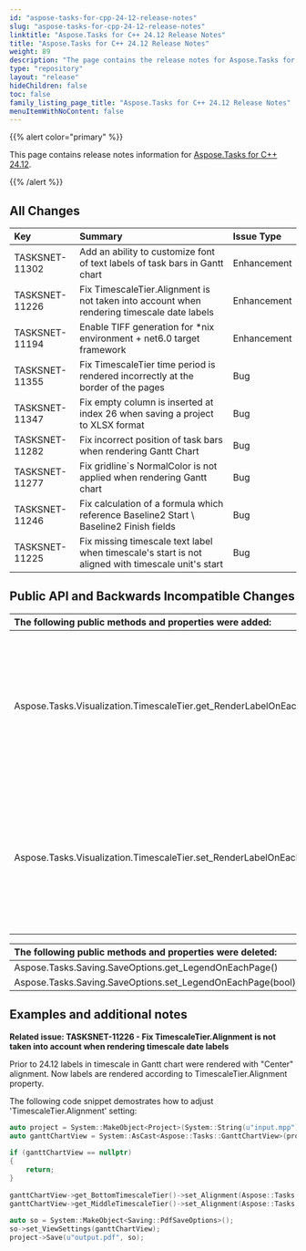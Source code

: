```yaml
---
id: "aspose-tasks-for-cpp-24-12-release-notes"
slug: "aspose-tasks-for-cpp-24-12-release-notes"
linktitle: "Aspose.Tasks for C++ 24.12 Release Notes"
title: "Aspose.Tasks for C++ 24.12 Release Notes"
weight: 89
description: "The page contains the release notes for Aspose.Tasks for C++ 24.12."
type: "repository"
layout: "release"
hideChildren: false
toc: false
family_listing_page_title: "Aspose.Tasks for C++ 24.12 Release Notes"
menuItemWithNoContent: false
---
```


{{% alert color="primary" %}} 

This page contains release notes information for [Aspose.Tasks for C++ 24.12](https://releases.aspose.com/tasks/cpp/new-releases/aspose.tasks-for-c++-24.12/).

{{% /alert %}}

## **All Changes**

|**Key**|**Summary**|**Issue Type**|
| :- | :- | :- |
| TASKSNET-11302 | Add an ability to customize font of text labels of task bars in Gantt chart | Enhancement |
| TASKSNET-11226 | Fix TimescaleTier.Alignment is not taken into account when rendering timescale date labels | Enhancement |
| TASKSNET-11194 | Enable TIFF generation for *nix environment + net6.0 target framework | Enhancement |
| TASKSNET-11355 | Fix TimescaleTier time period is rendered incorrectly at the border of the pages | Bug |
| TASKSNET-11347 | Fix empty column is inserted at index 26 when saving a project to XLSX format | Bug |
| TASKSNET-11282 | Fix incorrect position of task bars when rendering Gantt Chart | Bug |
| TASKSNET-11277 | Fix gridline`s NormalColor is not applied when rendering Gantt chart | Bug |
| TASKSNET-11246 | Fix calculation of a formula which reference Baseline2 Start \ Baseline2 Finish fields | Bug |
| TASKSNET-11225 | Fix missing timescale text label when timescale's start is not aligned with timescale unit's start | Bug |

## **Public API and Backwards Incompatible Changes**

|**The following public methods and properties were added:**|**Description**|
| :- | :- |
| Aspose.Tasks.Visualization.TimescaleTier.get_RenderLabelOnEachPage() | Gets flag that defines whether date labels should be rendered on each page when a time period spans over several pages. |
| Aspose.Tasks.Visualization.TimescaleTier.set_RenderLabelOnEachPage(bool) | Sets flag that defines whether date labels should be rendered on each page when a time period spans over several pages. |

|**The following public methods and properties were deleted:**|**Description**|
| :- | :- |
| Aspose.Tasks.Saving.SaveOptions.get_LegendOnEachPage() |  |
| Aspose.Tasks.Saving.SaveOptions.set_LegendOnEachPage(bool) |  |

## **Examples and additional notes**

**Related issue: TASKSNET-11226 - Fix TimescaleTier.Alignment is not taken into account when rendering timescale date labels**

Prior to 24.12 labels in timescale in Gantt chart were rendered with "Center" alignment. Now labels are rendered according to TimescaleTier.Alignment property.

The following code snippet demostrates how to adjust 'TimescaleTier.Alignment' setting:

```cpp
auto project = System::MakeObject<Project>(System::String(u"input.mpp"));
auto ganttChartView = System::AsCast<Aspose::Tasks::GanttChartView>(project->get_Views()->GetByName(u"&Gantt Chart"));
    
if (ganttChartView == nullptr)
{
    return;
}
    
ganttChartView->get_BottomTimescaleTier()->set_Alignment(Aspose::Tasks::Visualization::HorizontalStringAlignment::Near);
ganttChartView->get_MiddleTimescaleTier()->set_Alignment(Aspose::Tasks::Visualization::HorizontalStringAlignment::Far);
    
auto so = System::MakeObject<Saving::PdfSaveOptions>(); 
so->set_ViewSettings(ganttChartView);
project->Save(u"output.pdf", so);
```